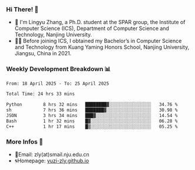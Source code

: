 ### Hi There! 👋 
- 🐳 I'm Lingyu Zhang, a Ph.D. student at the SPAR group, the Institute of Computer Science (ICS), Department of Computer Science and Technology, Nanjing University.
- 🧑‍🎓 Before joining ICS, I obtained my Bachelor’s in Computer Science and Technology from Kuang Yaming Honors School, Nanjing University, Jiangsu, China in 2021.

### Weekly Development Breakdown :bar_chart:

<!--START_SECTION:waka-->

```txt
From: 18 April 2025 - To: 25 April 2025

Total Time: 24 hrs 33 mins

Python        8 hrs 32 mins   ████████▓░░░░░░░░░░░░░░░░   34.76 %
sh            7 hrs 36 mins   ███████▓░░░░░░░░░░░░░░░░░   30.98 %
JSON          3 hrs 34 mins   ███▓░░░░░░░░░░░░░░░░░░░░░   14.54 %
Bash          1 hr 32 mins    █▓░░░░░░░░░░░░░░░░░░░░░░░   06.28 %
C++           1 hr 17 mins    █▒░░░░░░░░░░░░░░░░░░░░░░░   05.25 %
```

<!--END_SECTION:waka-->

<!--
### Github Contributions :octocat:

![](https://raw.githubusercontent.com/yuzi-zly/yuzi-zly/output/github-contribution-grid-snake.svg)              
-->

### More Infos 📖

- 📧Email: zly(at)smail.nju.edu.cn
- 🌀Homepage: [yuzi-zly.github.io](https://yuzi-zly.github.io/)
